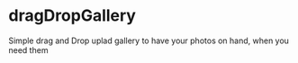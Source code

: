dragDropGallery
===============

Simple drag and Drop uplad gallery to have your photos on hand, when you need them
